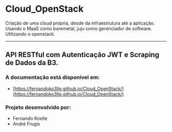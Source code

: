 # Cloud_OpenStack
Criação de uma cloud própria, desde da infraestrutura até a aplicação. Usando o MaaS como baremetal, juju como gerenciador de software. Utilizando o openstack.


--- 

## API RESTful com Autenticação JWT e Scraping de Dados da B3.

### A documentação está disponível em:

- [https://fernandoko3lle.github.io/Cloud_OpenStack/](https://fernandoko3lle.github.io/Cloud_OpenStack/)

### Projeto desenvolvido por: 
- Fernando Koelle
- André Frugis 
